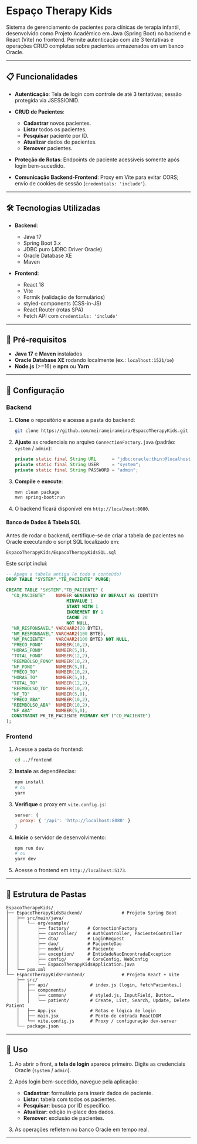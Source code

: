 # Espaço Therapy Kids

Sistema de gerenciamento de pacientes para clínicas de terapia infantil, desenvolvido como Projeto Acadêmico em Java (Spring Boot) no backend e React (Vite) no frontend. Permite autenticação com até 3 tentativas e operações CRUD completas sobre pacientes armazenados em um banco Oracle.

---

## 📋 Funcionalidades

* **Autenticação**: Tela de login com controle de até 3 tentativas; sessão protegida via JSESSIONID.
* **CRUD de Pacientes**:

  * **Cadastrar** novos pacientes.
  * **Listar** todos os pacientes.
  * **Pesquisar** paciente por ID.
  * **Atualizar** dados de pacientes.
  * **Remover** pacientes.
* **Proteção de Rotas**: Endpoints de paciente acessíveis somente após login bem-sucedido.
* **Comunicação Backend-Frontend**: Proxy em Vite para evitar CORS; envio de cookies de sessão (`credentials: 'include'`).

---

## 🛠 Tecnologias Utilizadas

* **Backend**:

  * Java 17
  * Spring Boot 3.x
  * JDBC puro (JDBC Driver Oracle)
  * Oracle Database XE
  * Maven
* **Frontend**:

  * React 18
  * Vite
  * Formik (validação de formulários)
  * styled-components (CSS-in-JS)
  * React Router (rotas SPA)
  * Fetch API com `credentials: 'include'`

---

## 🚀 Pré-requisitos

* **Java 17** e **Maven** instalados
* **Oracle Database XE** rodando localmente (ex.: `localhost:1521/xe`)
* **Node.js** (>=16) e **npm** ou **Yarn**

---

## 🔧 Configuração

### Backend

1. **Clone** o repositório e acesse a pasta do backend:

   ```bash
   git clone https://github.com/meirameirameira/EspacoTherapyKids.git
   ```
2. **Ajuste** as credenciais no arquivo `ConnectionFactory.java` (padrão: `system` / `admin`):

   ```java
   private static final String URL      = "jdbc:oracle:thin:@localhost:1521:xe";
   private static final String USER     = "system";
   private static final String PASSWORD = "admin";
   ```
3. **Compile** e **execute**:

   ```bash
   mvn clean package
   mvn spring-boot:run
   ```
4. O backend ficará disponível em `http://localhost:8080`.

#### Banco de Dados & Tabela SQL

Antes de rodar o backend, certifique-se de criar a tabela de pacientes no Oracle executando o script SQL localizado em:

```
EspacoTherapyKids/EspacoTherapyKidsSQL.sql
```

Este script inclui:

```sql
-- Apaga a tabela antiga (e todo o conteúdo)
DROP TABLE "SYSTEM"."TB_PACIENTE" PURGE;

CREATE TABLE "SYSTEM"."TB_PACIENTE" (
  "CD_PACIENTE"    NUMBER GENERATED BY DEFAULT AS IDENTITY
                       MINVALUE 1
                       START WITH 1
                       INCREMENT BY 1
                       CACHE 20
                       NOT NULL,
  "NR_RESPONSAVEL" VARCHAR2(20 BYTE),
  "NM_RESPONSAVEL" VARCHAR2(100 BYTE),
  "NM_PACIENTE"    VARCHAR2(100 BYTE) NOT NULL,
  "PRECO_FONO"     NUMBER(10,2),
  "HORAS_FONO"     NUMBER(5,0),
  "TOTAL_FONO"     NUMBER(12,2),
  "REEMBOLSO_FONO" NUMBER(10,2),
  "NF_FONO"        NUMBER(5,0),
  "PRECO_TO"       NUMBER(10,2),
  "HORAS_TO"       NUMBER(5,0),
  "TOTAL_TO"       NUMBER(12,2),
  "REEMBOLSO_TO"   NUMBER(10,2),
  "NF_TO"          NUMBER(5,0),
  "PRECO_ABA"      NUMBER(10,2),
  "REEMBOLSO_ABA"  NUMBER(10,2),
  "NF_ABA"         NUMBER(5,0),
  CONSTRAINT PK_TB_PACIENTE PRIMARY KEY ("CD_PACIENTE")
);
```

### Frontend

1. Acesse a pasta do frontend:

   ```bash
   cd ../frontend
   ```
2. **Instale** as dependências:

   ```bash
   npm install
   # ou
   yarn
   ```
3. **Verifique** o proxy em `vite.config.js`:

   ```js
   server: {
     proxy: { '/api': 'http://localhost:8080' }
   }
   ```
4. **Inicie** o servidor de desenvolvimento:

   ```bash
   npm run dev
   # ou
   yarn dev
   ```
5. Acesse o frontend em `http://localhost:5173`.

---

## 📂 Estrutura de Pastas

```
EspacoTherapyKids/
├── EspacoTherapyKidsBackend/               # Projeto Spring Boot
│   ├── src/main/java/
│   │   └── org/example/
│   │       ├── factory/       # ConnectionFactory
│   │       ├── controller/    # AuthController, PacienteController
│   │       ├── dto/           # LoginRequest
│   │       ├── dao/           # PacienteDao
│   │       ├── model/         # Paciente
│   │       ├── exception/     # EntidadeNaoEncontradaException
│   │       ├── config/        # CorsConfig, WebConfig
│   │       └── EspacoTherapyKidsApplication.java
│   └── pom.xml
└── EspacoTherapyKidsFrontend/              # Projeto React + Vite
    ├── src/
    │   ├── api/                # index.js (login, fetchPacientes…)
    │   ├── components/
    │   │   ├── common/         # styled.js, InputField, Button…
    │   │   └── patient/        # Create, List, Search, Update, Delete Patient
    │   ├── App.jsx             # Rotas e lógica de login
    │   ├── main.jsx            # Ponto de entrada ReactDOM
    │   └── vite.config.js      # Proxy / configuração dev-server
    └── package.json
```

---

## 🎯 Uso

1. Ao abrir o front, a **tela de login** aparece primeiro. Digite as credenciais Oracle (`system` / `admin`).
2. Após login bem-sucedido, navegue pela aplicação:

   * **Cadastrar**: formulário para inserir dados de paciente.
   * **Listar**: tabela com todos os pacientes.
   * **Pesquisar**: busca por ID específico.
   * **Atualizar**: edição in-place dos dados.
   * **Remover**: exclusão de pacientes.
3. As operações refletem no banco Oracle em tempo real.

---